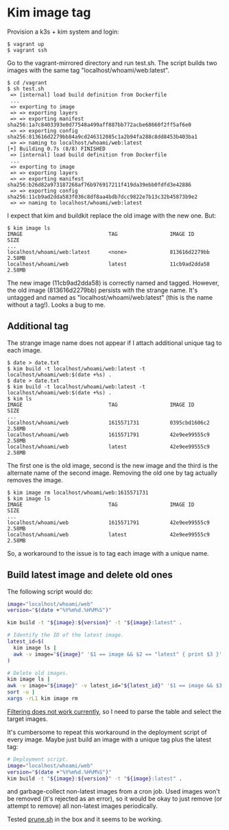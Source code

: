 # Kim image tag

Provision a k3s + kim system and login:

```console
$ vagrant up
$ vagrant ssh
```

Go to the vagrant-mirrored directory and run test.sh. The script builds two
images with the same tag "localhost/whoami/web:latest".

```console
$ cd /vagrant
$ sh test.sh
 => [internal] load build definition from Dockerfile
 ...
 => exporting to image
 => => exporting layers
 => => exporting manifest sha256:1a7c8403393e0d77548a499aff887bb772acbe68660f2ff5af6e0
 => => exporting config sha256:813616d2279bb84a9cd246312085c1a2b94fa288c8dd8453b403ba1
 => => naming to localhost/whoami/web:latest
[+] Building 0.7s (8/8) FINISHED
 => [internal] load build definition from Dockerfile
 ...
 => exporting to image
 => => exporting layers
 => => exporting manifest sha256:b26d82a973187268af76b976917211f419da39ebb0fdfd3e42886
 => => exporting config sha256:11cb9ad2dda583f036c8df8aa4bdb7dcc9822e7b13c32b45873b9e2
 => => naming to localhost/whoami/web:latest
```

I expect that kim and buildkit replace the old image with the new one. But:

```console
$ kim image ls
IMAGE                            TAG                 IMAGE ID            SIZE
...
localhost/whoami/web:latest      <none>              813616d2279bb       2.58MB
localhost/whoami/web             latest              11cb9ad2dda58       2.58MB
```

The new image (11cb9ad2dda58) is correctly named and tagged. However, the old
image (813616d2279bb) persists with the strange name. It's untagged and
named as "localhost/whoami/web:latest" (this is the name without a tag!). Looks
a bug to me.


## Additional tag

The strange image name does not appear if I attach additional unique tag to
each image.

```console
$ date > date.txt
$ kim build -t localhost/whoami/web:latest -t localhost/whoami/web:$(date +%s) .
$ date > date.txt
$ kim build -t localhost/whoami/web:latest -t localhost/whoami/web:$(date +%s) .
$ kim ls
IMAGE                            TAG                 IMAGE ID            SIZE
...
localhost/whoami/web             1615571731          0395cbd1606c2       2.58MB
localhost/whoami/web             1615571791          42e9ee99555c9       2.58MB
localhost/whoami/web             latest              42e9ee99555c9       2.58MB
```

The first one is the old image, second is the new image and the third is the
alternate name of the second image. Removing the old one by tag actually
removes the image.

```console
$ kim image rm localhost/whoami/web:1615571731
$ kim image ls
IMAGE                            TAG                 IMAGE ID            SIZE
...
localhost/whoami/web             1615571791          42e9ee99555c9       2.58MB
localhost/whoami/web             latest              42e9ee99555c9       2.58MB
```

So, a workaround to the issue is to tag each image with a unique name.


## Build latest image and delete old ones

The following script would do:

```sh
image="localhost/whoami/web"
version="$(date +"%Y%m%d.%H%M%S")"

kim build -t "${image}:${version}" -t "${image}:latest" .

# Identify the ID of the latest image.
latest_id=$(
  kim image ls |
  awk -v image="${image}" '$1 == image && $2 == "latest" { print $3 }'
)

# Delete old images.
kim image ls |
awk -v image="${image}" -v latest_id="${latest_id}" '$1 == image && $3 != latest_id { print $3 }' |
sort -u |
xargs -rL1 kim image rm
```

[Filtering does not work currently][filterbug], so I need to parse the table
and select the target images.

[filterbug]: https://github.com/rancher/kim/blob/v0.1.0-alpha.3/pkg/client/image/list.go#L29

It's cumbersome to repeat this workaround in the deployment script of every
image. Maybe just build an image with a unique tag plus the latest tag:

```sh
# Deployment script.
image="localhost/whoami/web"
version="$(date +"%Y%m%d.%H%M%S")"
kim build -t "${image}:${version}" -t "${image}:latest" .
```

and garbage-collect non-latest images from a cron job. Used images won't be
removed (it's rejected as an error), so it would be okay to just remove (or
attempt to remove) all non-latest images periodically.

Tested [prune.sh](prune.sh) in the box and it seems to be working.
